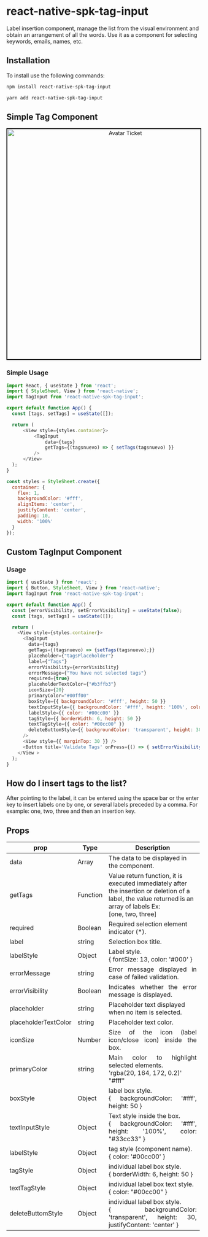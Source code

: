 

# react-native-spk-tag-input

Label insertion component, manage the list from the visual environment and obtain an arrangement of all the words. Use it as a component for selecting keywords, emails, names, etc.

## Installation

To install use the following commands:
```bash
npm install react-native-spk-tag-input
````

```bash
yarn add react-native-spk-tag-input
````



## Simple Tag Component

<div style="text-align:center"><img src="https://github.com/rodrigomspk/react-native-spk-tag-input/blob/main/assets/TagInputCrop.gif" alt="Avatar Ticket" height="600" style="border: 2px solid #000;"></div>


### Simple Usage

```javascript
import React, { useState } from 'react';
import { StyleSheet, View } from 'react-native';
import TagInput from 'react-native-spk-tag-input';

export default function App() {
  const [tags, setTags] = useState([]);

  return (
      <View style={styles.container}>
          <TagInput
              data={tags}
              getTags={(tagsnuevo) => { setTags(tagsnuevo) }}
          />
      </View>
  );
}

const styles = StyleSheet.create({
  container: {
    flex: 1,
    backgroundColor: '#fff',
    alignItems: 'center',
    justifyContent: 'center',
    padding: 10,
    width: '100%'
  }
});
```

## Custom TagInput Component




### Usage

```javascript
import { useState } from 'react';
import { Button, StyleSheet, View } from 'react-native';
import TagInput from 'react-native-spk-tag-input';

export default function App() {
  const [errorVisibility, setErrorVisibility] = useState(false);
  const [tags, setTags] = useState([]);

  return (
    <View style={styles.container}>
      <TagInput
        data={tags}
        getTags={(tagsnuevo) => {setTags(tagsnuevo);}}
        placeholder={"tagsPlaceholder"}
        label={"Tags"}
        errorVisibility={errorVisibility}
        errorMessage={"You have not selected tags"}
        required={true}
        placeholderTextColor={"#b3ffb3"}
        iconSize={20}
        primaryColor="#00ff00"
        boxStyle={{ backgroundColor: '#fff', height: 50 }}
        textInputStyle={{ backgroundColor: '#fff', height: '100%', color: "#33cc33" }}
        labelStyle={{ color: '#00cc00' }}
        tagStyle={{ borderWidth: 6, height: 50 }}
        textTagStyle={{ color: "#00cc00" }}
        deleteButtomStyle={{ backgroundColor: 'transparent', height: 30, justifyContent: 'center' }}
      />
      <View style={{ marginTop: 30 }} />
      <Button title='Validate Tags' onPress={() => { setErrorVisibility(!errorVisibility) }} />
    </View >
  );
}
```
## How do I insert tags to the list?
After pointing to the label, it can be entered using the space bar or the enter key to insert labels one by one, or several labels preceded by a comma. For example: one, two, three and then an insertion key.

## Props

<table>
    <thead>
        <tr>
            <th style="text-align:center;">prop</th>
            <th style="text-align:center;">Type</th>
            <th style="text-align:center;">Description</th>
        </tr>
    </thead>
    <tbody>
        <tr>
            <td>data</td>
            <td>Array</td>
            <td>The data to be displayed in the component.</td>
        </tr>
        <tr>
            <td>getTags</td>
            <td>Function</td>
            <td>Value return function, it is executed immediately after the insertion or deletion of a label, the value returned is an array of labels Ex:
            </br>
            [one, two, three]
            </td>
        </tr>
        <tr>
            <td>required</td>
            <td>Boolean</td>
            <td>Required selection element indicator (*).</td>
        </tr>
        <tr>
            <td>label</td>
            <td>string</td>
            <td style="text-align: justify;">Selection box title.</td>
        </tr>
        <tr>
            <td>labelStyle</td>
            <td>Object</td>
            <td style="text-align: justify;">Label style.
            </br>
            { fontSize: 13, color: '#000' }
            </td>
        </tr>
         <tr>
            <td>errorMessage</td>
            <td>string</td>
            <td style="text-align: justify;">Error message displayed in case of failed validation.</td>
        </tr>
        <tr>
            <td>errorVisibility</td>
            <td>Boolean</td>
            <td style="text-align: justify;">Indicates whether the error message is displayed.</td>
        </tr>
        <tr>
            <td>placeholder</td>
            <td>string</td>
            <td>Placeholder text displayed when no item is selected.</td>
        </tr>
        <tr>
            <td>placeholderTextColor</td>
            <td>string</td>
            <td style="text-align: justify;">Placeholder text color.</td>
        </tr>        
        <tr>
            <td>iconSize</td>
            <td>Number</td>
            <td style="text-align: justify;">Size of the icon (label icon/close icon) inside the box.</td>
        </tr>    
        <tr>
            <td>primaryColor</td>
            <td>string</td>
            <td style="text-align: justify;">Main color to highlight selected elements.</br>
            'rgba(20, 164, 172, 0.2)'</br>"#fff"</td>
        </tr>
        <tr>
            <td>boxStyle</td>
            <td>Object</td>
            <td style="text-align: justify;">label box style.
            </br>
            { backgroundColor: '#fff', height: 50 }
            </td>
        </tr>
        <tr>
            <td>textInputStyle</td>
            <td>Object</td>
            <td style="text-align: justify;">Text style inside the box.
            </br>
            { backgroundColor: '#fff', height: '100%', color: "#33cc33" }
            </td>
        </tr>
        <tr>
            <td>labelStyle</td>
            <td>Object</td>
            <td style="text-align: justify;">tag style (component name).
            </br>
            { color: '#00cc00' }
            </td>
        </tr>
        <tr>
            <td>tagStyle</td>
            <td>Object</td>
            <td style="text-align: justify;">individual label box style.
            </br>
            { borderWidth: 6, height: 50 }
            </td>
        </tr>
        <tr>
            <td>textTagStyle</td>
            <td>Object</td>
            <td style="text-align: justify;">individual label box text style.
            </br>
            { color: "#00cc00" }
            </td>
        </tr>
        <tr>
            <td>deleteButtomStyle</td>
            <td>Object</td>
            <td style="text-align: justify;">individual label box style.
            </br>
            { backgroundColor: 'transparent', height: 30, justifyContent: 'center' }
            </td>
        </tr>
    </tbody>
</table>


